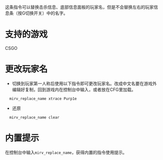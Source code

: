 这条指令可以替换击杀信息、底部信息面板的玩家名，但是不会替换左右的玩家信息条（按G切换开关）中的名字。

# 支持的游戏

CSGO

# 更改玩家名

- 切换到玩家第一人称后使用以下指令即可更改玩家名。改成中文名要在游戏外编辑好复制，回到游戏内在控制台中输入，或者放在CFG里加载。

```
  mirv_replace_name xtrace Purp1e
```

- 还原

```
  mirv_replace_name clear
```

# 内置提示


在控制台中输入`mirv_replace_name`，获得内置的指令使用提示。

